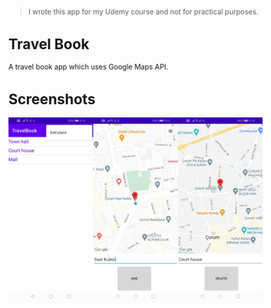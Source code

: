 > I wrote this app for my Udemy course and not for practical purposes.

# Travel Book
A travel book app which uses Google Maps API.

# Screenshots
<img src="screenshot.jpg" alt="Screenshot">
